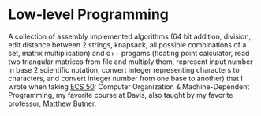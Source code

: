 # Low-level Programming

A collection of assembly implemented algorithms (64 bit addition, division, edit distance between 2 strings, knapsack, all possible combinations of a set, matrix multiplication) and c++ progams (floating point calculator, read two triangular matrices from file and multiply them, represent input number in base 2 scientific notation, convert integer representing characters to characters, and convert integer number from one base to another) that I wrote when taking [ECS 50](https://cs.ucdavis.edu/schedules-classes/ecs-050-computer-organization-machine-dependent-programming): Computer Organization & Machine-Dependent Programming, my favorite course at Davis, also taught by my favorite professor, [Matthew Butner](https://medium.com/@HackDavis/professor-talk-matthew-butner-7c1b1f496baa).
